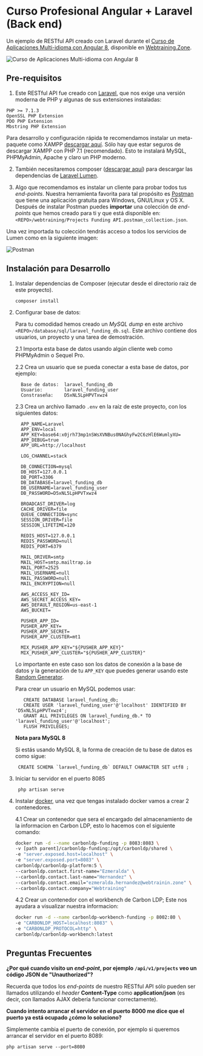 # Curso Profesional Angular + Laravel (Back end)

Un ejemplo de RESTful API creado con Laravel durante el [Curso de Aplicaciones Multi-idioma con Angular 8](https://webtraining.zone/cursos/curso-de-aplicaciones-multi-idioma-con-angular-y-linked-data), disponible en 
[Webtraining.Zone](https://webtraining.zone/cursos/curso-de-aplicaciones-multi-idioma-con-angular-y-linked-data).

![Curso de Aplicaciones Multi-idioma con Angular 8](https://webtraining.zone/img/metadata-courses/curso-angular-linked-data-2.jpg)

## Pre-requisitos

1) Este RESTful API fue creado con [Laravel](https://laravel.com/), que nos exige una versión moderna de PHP y algunas de sus extensiones instaladas:

```
PHP >= 7.1.3
OpenSSL PHP Extension
PDO PHP Extension
Mbstring PHP Extension
```

Para desarrollo y configuración rápida te recomendamos instalar un meta-paquete como XAMPP 
[descargar aquí](https://www.apachefriends.org/download.html). Sólo hay que estar seguros de descargar
XAMPP con PHP 7.1 (recomendado). Esto te instalará MySQL, PHPMyAdmin, Apache y claro un PHP moderno.

2) También necesitaremos composer ([descargar aquí](https://getcomposer.org/)) para descargar las dependencias de [Laravel Lumen](https://lumen.laravel.com/).

3) Algo que recomendamos es instalar un cliente para probar todos tus *end-points*. 
Nuestra herramienta favorita para tal propósito es [Postman](https://www.getpostman.com/) que tiene una
aplicación gratuita para Windows, GNU/Linux y OS X. Después de instalar Postman puedes **importar** una colección
de *end-points* que hemos creado para ti y que está disponible en: `<REPO>/webtraining/Projects Funding API.postman_collection.json`.

Una vez importada tu colección tendrás acceso a todos los servicios de Lumen como en la siguiente imagen:

![Postman](https://raw.githubusercontent.com/webtrainingmx/rest-api-project-manager-junio-2017/master/webtraining/img/postman-get-users.png)


## Instalación para Desarrollo

1) Instalar dependencias de Composer (ejecutar desde el directorio raiz de este proyecto).
    ```
    composer install
    ```
2) Configurar base de datos:

    Para tu comodidad hemos creado un *MySQL dump* en este archivo `<REPO>/database/sql/laravel_funding_db.sql`.
    Este archivo contiene dos usuarios, un proyecto y una tarea de demostración.

    2.1 Importa esta base de datos usando algún cliente web como PHPMyAdmin o Sequel Pro.
    
    2.2 Crea un usuario que se pueda conectar a esta base de datos, por ejemplo:
        
      ```
        Base de datos:  laravel_funding_db
        Usuario:        laravel_funding_user
        Constraseña:    D5xNL5LpHPVTxwz4
      ```

    2.3 Crea un archivo llamado `.env` en la raíz de este proyecto, con los siguientes datos:
    
      ```
        APP_NAME=Laravel
        APP_ENV=local
        APP_KEY=base64:x0jrh73mp1nSWsXVNBus0NAGhyFw2C6zHlE6WumlyXU=
        APP_DEBUG=true
        APP_URL=http://localhost
        
        LOG_CHANNEL=stack
        
        DB_CONNECTION=mysql
        DB_HOST=127.0.0.1
        DB_PORT=3306
        DB_DATABASE=laravel_funding_db
        DB_USERNAME=laravel_funding_user
        DB_PASSWORD=D5xNL5LpHPVTxwz4
        
        BROADCAST_DRIVER=log
        CACHE_DRIVER=file
        QUEUE_CONNECTION=sync
        SESSION_DRIVER=file
        SESSION_LIFETIME=120
        
        REDIS_HOST=127.0.0.1
        REDIS_PASSWORD=null
        REDIS_PORT=6379
        
        MAIL_DRIVER=smtp
        MAIL_HOST=smtp.mailtrap.io
        MAIL_PORT=2525
        MAIL_USERNAME=null
        MAIL_PASSWORD=null
        MAIL_ENCRYPTION=null
        
        AWS_ACCESS_KEY_ID=
        AWS_SECRET_ACCESS_KEY=
        AWS_DEFAULT_REGION=us-east-1
        AWS_BUCKET=
        
        PUSHER_APP_ID=
        PUSHER_APP_KEY=
        PUSHER_APP_SECRET=
        PUSHER_APP_CLUSTER=mt1
        
        MIX_PUSHER_APP_KEY="${PUSHER_APP_KEY}"
        MIX_PUSHER_APP_CLUSTER="${PUSHER_APP_CLUSTER}"
      ```

      Lo importante en este caso son los datos de conexión a la base de datos y la generación de tu `APP_KEY` que puedes 
      generar usando este [Random Generator](https://webtraining.zone/random-generator).
       
      Para crear un usuario en MySQL podemos usar:

     ```
        CREATE DATABASE laravel_funding_db;
        CREATE USER 'laravel_funding_user'@'localhost' IDENTIFIED BY 'D5xNL5LpHPVTxwz4';
        GRANT ALL PRIVILEGES ON laravel_funding_db.* TO 'laravel_funding_user'@'localhost';
        FLUSH PRIVILEGES;
     ```

     **Nota para MySQL 8**

     Si estás usando MySQL 8, la forma de creación de tu base de datos es como sigue:

      ```
       CREATE SCHEMA `laravel_funding_db` DEFAULT CHARACTER SET utf8 ;
      ```
    
  3) Iniciar tu servidor en el puerto 8085
  
       ```
        php artisan serve
        ```

  4) Instalar [docker](https://www.docker.com/get-started), una vez que tengas instalado docker vamos a crear 2 contenedores.

     4.1 Crear un contenedor que sera el encargado del almacenamiento de la informacion en Carbon LDP, esto lo hacemos con el siguiente comando: 
    
        ```bash
        docker run -d --name carbonldp-funding -p 8083:8083 \
        -v [path parent]/carbonldp-funding:/opt/carbonldp/shared \
        -e "server.exposed.host=localhost" \
        -e "server.exposed.port=8083" \
        carbonldp/carbonldp-platform:5 \
        --carbonldp.contact.first-name="Ezmeralda" \
        --carbonldp.contact.last-name="Hernandez" \
        --carbonldp.contact.email="ezmeralda.hernandez@webtrainin.zone" \
        --carbonldp.contact.company="Webtraining"
        
        ```
    
     4.2 Crear un contenedor con el workbench de Carbon LDP; Este nos ayudara a visualizar nuestra informacion:
   
       ```bash 
       docker run -d --name carbonldp-workbench-funding -p 8002:80 \
       -e "CARBONLDP_HOST=localhost:8083" \
       -e "CARBONLDP_PROTOCOL=http" \
       carbonldp/carbonldp-workbench:latest
       ```

## Preguntas Frecuentes

**¿Por qué cuando visito un *end-point*, por ejemplo `/api/v1/projects` veo un código JSON de "Unauthorized"?**

Recuerda que todos los *end-points* de nuestro RESTful API sólo pueden ser llamados utilizando
el *header* **Content-Type** como **application/json** (es decir, con llamados AJAX
debería funcionar correctamente).


**Cuando intento arrancar el servidor en el puerto 8000 me dice que el puerto ya está ocupado ¿cómo lo soluciono?**

Simplemente cambia el puerto de conexión, por ejemplo si queremos arrancar el servidor en el puerto 8089:
```
php artisan serve --port=8080
```
